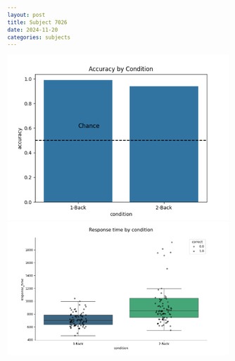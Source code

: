 ```yaml
---
layout: post
title: Subject 7026
date: 2024-11-20
categories: subjects
---
```


![](data/7026/run-8/7026_ATS_acc.png)
![](data/7026/run-8/7026_ATS_rt.png)
